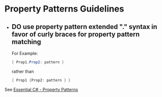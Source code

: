 ﻿# Property Patterns Guidelines

* ## **DO** use property pattern extended "." syntax in favor of curly braces for property pattern matching

    For Example:

    ```cs
    { Prop1.Prop2: pattern } 
    ```

    rather than

    ```cs
    { Prop1 {Prop2: pattern } } 
    ```

See [Essential C# - Property Patterns](https://essentialcsharp.com/pattern-matching#property-patterns-c-8-0-10-0)
